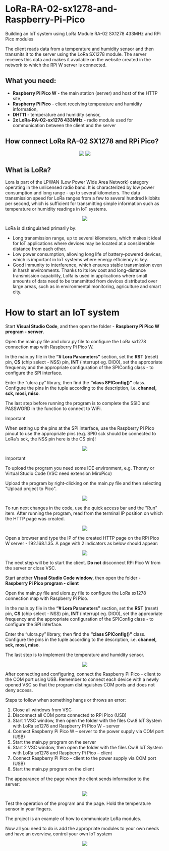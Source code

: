 # LoRa-RA-02-sx1278-and-Raspberry-Pi-Pico

Building an IoT system using LoRa Module RA-02 SX1278 433MHz and RPi Pico modules

The client reads data from a temperature and humidity sensor and then transmits it to the server using the LoRa SX1278 module. The server receives this data and makes it available on the website created in the network to which the RPi W server is connected.

## What you need:
- **Raspberry Pi Pico W** - the main station (server) and host of the HTTP site,
- **Raspberry Pi Pico** - client receiving temperature and humidity information, 
- **DHT11** - temperature and humidity sensor,
- **2x LoRa-RA-02-sx1278 433MHz** - radio module used for communication between the client and the server

## How connect LoRa RA-02 SX1278 and RPi Pico?

<p align="center">
  <img src="https://github.com/user-attachments/assets/e7ec46a0-bbd8-4a00-a313-e53e57d73912">
  <img src="https://github.com/user-attachments/assets/9b2f498a-31d6-4930-a711-afccefd52f10">
</p>

## What is LoRa?

Lora is part of the LPWAN (Low Power Wide Area Network) category operating in the unlicensed radio band. It is characterized by low power consumption and long range - up to several kilometers. The data transmission speed for LoRa ranges from a few to several hundred kilobits per second, which is sufficient for transmitting simple information such as temperature or humidity readings in IoT systems.

<p align="center">
  <img src="https://github.com/user-attachments/assets/3405cf24-dfea-46d8-a754-6094823ddef1">
</p>
 
LoRa is distinguished primarily by:
- Long transmission range, up to several kilometers, which makes it ideal for IoT applications where devices may be located at a considerable distance from each other.
- Low power consumption, allowing long life of battery-powered devices, which is important in IoT systems where energy efficiency is key.
- Good immunity to interference, which ensures stable transmission even in harsh environments.
Thanks to its low cost and long-distance transmission capability, LoRa is used in applications where small amounts of data need to be transmitted from devices distributed over large areas, such as in environmental monitoring, agriculture and smart city.

# How to start an IoT system

Start **Visual Studio Code**, and then open the folder - **Raspberry Pi Pico W program - serwer**.

Open the main.py file and ulora.py file to configure the LoRa sx1278 connection map with Raspberry Pi Pico W. 

In the main.py file in the **“# Lora Parameters”** section, set the **RST** (reset) pin, **CS** (chip select - NSS) pin, **INT** (interrupt eg. DIO0), set the appropriate frequency and the appropriate configuration of the SPIConfig class - to configure the SPI interface. 

Enter the “ulora.py” library, then find the **“class SPIConfig()”** class. Configure the pins in the tuple according to the description, i.e. **channel, sck, mosi, miso**. 

The last step before running the program is to complete the SSID and PASSWORD in the function to connect to WiFi. 
> [!IMPORTANT]
> When setting up the pins at the SPI interface, use the Raspberry Pi Pico pinout to use the appropriate pins (e.g. SPI0 sck should be connected to LoRa's sck, the NSS pin here is the CS pin)!

<p align="center">
  <img src="https://github.com/user-attachments/assets/e9c4ae54-95f7-48a5-b9be-bb539ff9038a">
</p>

> [!IMPORTANT]
> To upload the program you need some IDE environment, e.g. Thonny or Virtual Studio Code (VSC need extension MiroPico)

Upload the program by right-clicking on the main.py file and then selecting "Upload project to Pico".

<p align="center">
  <img src="https://github.com/user-attachments/assets/ef8f6c6c-e129-4c8b-8d3d-7a5bd29c77a9">
</p>

To run next changes in the code, use the quick access bar and the "Run" item. After running the program, read from the terminal IP position on which the HTTP page was created.

<p align="center">
  <img src="https://github.com/user-attachments/assets/f3f22717-ffc4-4fd5-b47d-4a2c244760af">
</p>

Open a browser and type the IP of the created HTTP page on the RPi Pico W server - 192.168.1.35. A page with 2 indicators as below should appear:

 <p align="center">
  <img src="https://github.com/user-attachments/assets/6254e387-a1c7-4b79-93b0-894c396c6fd1">
</p>


The next step will be to start the client. **Do not** disconnect RPi Pico W from the server or close VSC.

Start another **Visual Studio Code window**, then open the folder - **Raspberry Pi Pico program - client**

Open the main.py file and ulora.py file to configure the LoRa sx1278 connection map with Raspberry Pi Pico. 

In the main.py file in the **“# Lora Parameters”** section, set the **RST** (reset) pin, **CS** (chip select - NSS) pin, **INT** (interrupt eg. DIO0), set the appropriate frequency and the appropriate configuration of the SPIConfig class - to configure the SPI interface. 

Enter the “ulora.py” library, then find the **“class SPIConfig()”** class. Configure the pins in the tuple according to the description, i.e. **channel, sck, mosi, miso**. 

The last step is to implement the temperature and humidity sensor.

 <p align="center">
  <img src="https://github.com/user-attachments/assets/bf424335-39e5-4c4b-818d-30b9e84ca8bd">
</p>

After connecting and configuring, connect the Raspberry Pi Pico - client to the COM port using USB. Remember to connect each device with a newly opened VSC so that the program distinguishes COM ports and does not deny access.

Steps to follow when something hangs or throws an error:

1. Close all windows from VSC
2. Disconnect all COM ports connected to RPi Pico (USB)
3. Start 1 VSC window, then open the folder with the files Ćw.8 IoT System with LoRa sx1278 and Raspberry Pi Pico W – server
4. Connect Raspberry Pi Pico W – server to the power supply via COM port (USB)
5. Start the main.py program on the server
6. Start 2 VSC window, then open the folder with the files Ćw.8 IoT System with LoRa sx1278 and Raspberry Pi Pico – client
7. Connect Raspberry Pi Pico – client to the power supply via COM port (USB)
8. Start the main.py program on the client

The appearance of the page when the client sends information to the server:

 <p align="center">
  <img src="https://github.com/user-attachments/assets/75ed2be2-8fac-42d3-b6e6-cb7cc21920a3">
</p>

Test the operation of the program and the page. Hold the temperature sensor in your fingers.

The project is an example of how to communicate LoRa modules.

Now all you need to do is add the appropriate modules to your own needs and have an overview, control your own IoT system

 <p align="center">
  <img src="https://github.com/user-attachments/assets/78dd15b1-dc21-48a4-a1ba-909bca6f994d">
</p>

